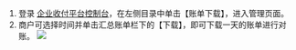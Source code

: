 1. 登录 [企业收付平台控制台]()，在左侧目录中单击【账单下载】，进入管理页面。
2. 商户可选择时间并单击汇总账单栏下的【下载】，即可下载一天的账单进行对账。
![](https://main.qcloudimg.com/raw/25f019afb8e51fb2551319735f3f2991.png)
